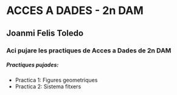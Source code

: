 # ACCES A DADES - 2n DAM

## Joanmi Felis Toledo

### Aci pujare les practiques de Acces a Dades de 2n DAM

##### Practiques pujades:

+ Practica 1: Figures geometriques
+ Practica 2: Sistema fitxers
